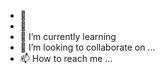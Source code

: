 - 👋 
- 👀 
- 🌱 I’m currently learning 
- 💞️ I’m looking to collaborate on ...
- 📫 How to reach me ...

<!---
matheusLeite04062006/matheusLeite04062006 is a ✨ special ✨ repository because its `README.md` (this file) appears on your GitHub profile.
You can click the Preview link to take a look at your changes.
--->
